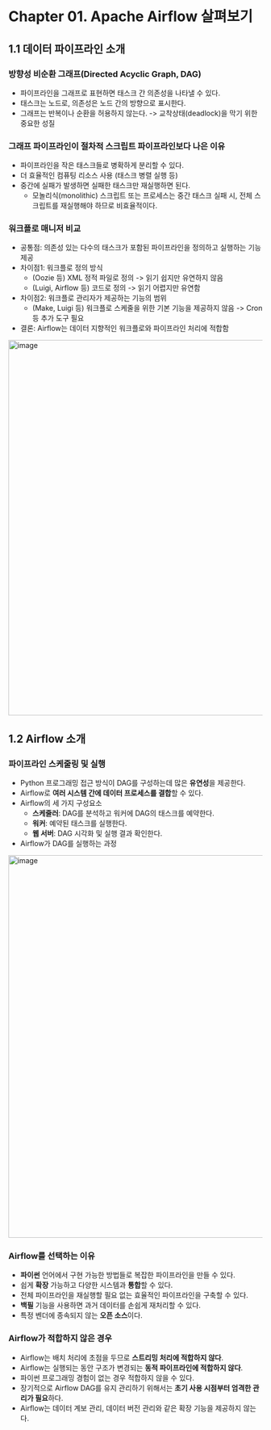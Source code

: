 # Chapter 01. Apache Airflow 살펴보기


## 1.1 데이터 파이프라인 소개

### 방향성 비순환 그래프(Directed Acyclic Graph, DAG)
- 파이프라인을 그래프로 표현하면 태스크 간 의존성을 나타낼 수 있다.
- 태스크는 노드로, 의존성은 노드 간의 방향으로 표시한다.
- 그래프는 반복이나 순환을 허용하지 않는다. -> 교착상태(deadlock)을 막기 위한 중요한 성질

### 그래프 파이프라인이 절차적 스크립트 파이프라인보다 나은 이유
- 파이프라인을 작은 태스크들로 병확하게 분리할 수 있다.
- 더 효율적인 컴퓨팅 리소스 사용 (태스크 병렬 실행 등)
- 중간에 실패가 발생하면 실패한 태스크만 재실행하면 된다.
  - 모놀리식(monolithic) 스크립트 또는 프로세스는 중간 태스크 실패 시, 전체 스크립트를 재실행해야 하므로 비효율적이다.

### 워크플로 매니저 비교
- 공통점: 의존성 있는 다수의 태스크가 포함된 파이프라인을 정의하고 실행하는 기능 제공
- 차이점1: 워크플로 정의 방식
  - (Oozie 등) XML 정적 파일로 정의 -> 읽기 쉽지만 유연하지 않음
  - (Luigi, Airflow 등) 코드로 정의 -> 읽기 어렵지만 유연함
- 차이점2: 워크플로 관리자가 제공하는 기능의 범위
  - (Make, Luigi 등) 워크플로 스케줄을 위한 기본 기능을 제공하지 않음 -> Cron 등 추가 도구 필요
- 결론: Airflow는 데이터 지향적인 워크플로와 파이프라인 처리에 적합함
<img width="744" alt="image" src="https://github.com/dhkdn9192/data_engineer_career/assets/11307388/ebeac594-1f73-4d44-b5e3-504cce771843">


## 1.2 Airflow 소개

### 파이프라인 스케줄링 및 실행
- Python 프로그래밍 접근 방식이 DAG를 구성하는데 많은 **유연성**을 제공한다.
- Airflow로 **여러 시스템 간에 데이터 프로세스를 결합**할 수 있다.
- Airflow의 세 가지 구성요소
  - **스케줄러**: DAG를 분석하고 워커에 DAG의 태스크를 예약한다.
  - **워커**: 예약된 태스크를 실행한다.
  - **웹 서버**: DAG 시각화 및 실행 결과 확인한다.
- Airflow가 DAG를 실행하는 과정
<img width="758" alt="image" src="https://github.com/dhkdn9192/data_engineer_career/assets/11307388/c58031b7-b875-4232-a169-2f41796501bf">

### Airflow를 선택하는 이유
* **파이썬** 언어에서 구현 가능한 방법들로 복잡한 파이프라인을 만들 수 있다.
* 쉽게 **확장** 가능하고 다양한 시스템과 **통합**할 수 있다.
* 전체 파이프라인을 재실행할 필요 없는 효율적인 파이프라인을 구축할 수 있다.
* **백필** 기능을 사용하면 과거 데이터를 손쉽게 재처리할 수 있다.
* 특정 벤더에 종속되지 않는 **오픈 소스**이다.

### Airflow가 적합하지 않은 경우
* Airflow는 배치 처리에 초점을 두므로 **스트리밍 처리에 적합하지 않다**.
* Airflow는 실행되는 동안 구조가 변경되는 **동적 파이프라인에 적합하지 않다**.
* 파이썬 프로그래밍 경험이 없는 경우 적합하지 않을 수 있다.
* 장기적으로 Airflow DAG를 유지 관리하기 위해서는 **초기 사용 시점부터 엄격한 관리가 필요**하다.
* Airflow는 데이터 계보 관리, 데이터 버전 관리와 같은 확장 기능을 제공하지 않는다.

